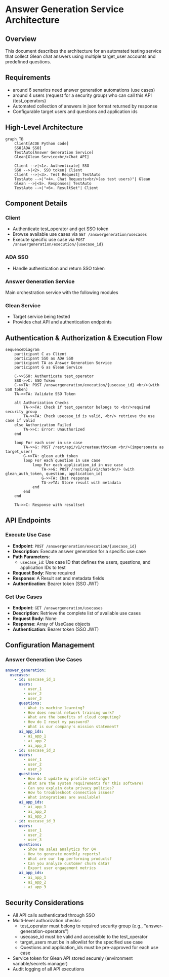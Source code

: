 # Answer Generation Service Architecture

## Overview
This document describes the architecture for an automated testing service that collect Glean chat answers using multiple target_user accounts and predefined questions.

## Requirements
- around 6 senarios need answer generation automations (use cases)
- around 4 users (request for a security group) who can call this API (test_operators)
- Automated collection of answers in json format returned by response
- Configurable target users and questions and application ids

## High-Level Architecture

```mermaid
graph TB
    Client[ACOE Python code]
    SSO[ADA SSO]
    TestAuto[Answer Generation Service]
    Glean[Glean Service<br/>Chat API]
    
    Client -->|<1>. Authenticate| SSO
    SSO -->|<2>. SSO token| Client
    Client -->|<3>. Test Request| TestAuto
    TestAuto -->|"<4>. Chat Requests<br/>(as test users)"| Glean
    Glean -->|<5>. Responses| TestAuto
    TestAuto -->|"<6>. ResultSet"| Client
```

## Component Details

### Client
- Authenticate test_operator and get SSO token
- Browse available use cases via `GET /answergeneration/usecases`
- Execute specific use case via `POST /answergeneration/execution/{usecase_id}`

### ADA SSO
- Handle authentication and return SSO token

### Answer Generation Service
Main orchestration service with the following modules

### Glean Service
- Target service being tested
- Provides chat API and authentication endpoints

## Authentication & Authorization & Execution Flow

```mermaid
sequenceDiagram
    participant C as Client
    participant SSO as ADA SSO
    participant TA as Answer Generation Service
    participant G as Glean Service
    
    C->>SSO: Authenticate test_operator
    SSO->>C: SSO Token
    C->>TA: POST /answergeneration/execution/{usecase_id} <br/>(with SSO token)
    TA->>TA: Validate SSO Token
    
    alt Authorization Checks
        TA->>TA: Check if test_operator belongs to <br/>required security group
        TA->>TA: Check usecase_id is valid, <br/> retrieve the use case if valid
    else Authorization Failed
        TA->>C: Error: Unauthorized
    end
    
    loop For each user in use case
        TA->>G: POST /rest/api/v1/createauthtoken <br/>(impersonate as target_user)
        G->>TA: glean_auth_token
        loop For each question in use case
            loop For each application_id in use case
                TA->>G: POST /rest/api/v1/chat<br/> (with glean_auth_token, question, application_id)
                G->>TA: Chat response
                TA->>TA: Store result with metadata
            end
        end
    end

    TA->>C: Response with resultset
```

## API Endpoints

### Execute Use Case
- **Endpoint**: `POST /answergeneration/execution/{usecase_id}`
- **Description**: Execute answer generation for a specific use case
- **Path Parameters**: 
  - `usecase_id`: Use case ID that defines the users, questions, and application IDs to test
- **Request Body**: None required
- **Response**: A Result set and metadata fields
- **Authentication**: Bearer token (SSO JWT)

### Get Use Cases
- **Endpoint**: `GET /answergeneration/usecases`
- **Description**: Retrieve the complete list of available use cases
- **Request Body**: None
- **Response**: Array of UseCase objects
- **Authentication**: Bearer token (SSO JWT)


## Configuration Management

### Answer Generation Use Cases
```yaml
answer_generation:
  usecases:
    - id: usecase_id_1
      users:
        - user_1
        - user_2
        - user_3
      questions:
        - What is machine learning?
        - How does neural network training work?
        - What are the benefits of cloud computing?
        - How do I reset my password?
        - What is our company's mission statement?
      ai_app_ids:
        - ai_app_1
        - ai_app_2
        - ai_app_3
    - id: usecase_id_2
      users:
        - user_1
        - user_2
        - user_3
      questions:
        - How do I update my profile settings?
        - What are the system requirements for this software?
        - Can you explain data privacy policies?
        - How to troubleshoot connection issues?
        - What integrations are available?
      ai_app_ids:
        - ai_app_1
        - ai_app_2
        - ai_app_3
    - id: usecase_id_3
      users:
        - user_1
        - user_2
        - user_3
      questions:
        - Show me sales analytics for Q4
        - How to generate monthly reports?
        - What are our top performing products?
        - Can you analyze customer churn data?
        - Export user engagement metrics
      ai_app_ids:
        - ai_app_1
        - ai_app_2
        - ai_app_3
```

## Security Considerations
- All API calls authenticated through SSO
- Multi-level authorization checks:
  - test_operator must belong to required security group (e.g., "answer-generation-operators")
  - usecase_id must be valid and accessible to the test_operator
  - target_users must be in allowlist for the specified use case
  - Questions and application_ids must be pre-approved for each use case
- Service token for Glean API stored securely (environment variable/secrets manager)
- Audit logging of all API executions